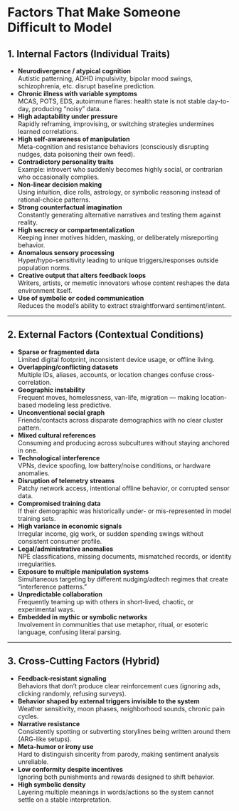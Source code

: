 # Factors That Make Someone Difficult to Model

## 1. Internal Factors (Individual Traits)
- **Neurodivergence / atypical cognition**  
  Autistic patterning, ADHD impulsivity, bipolar mood swings, schizophrenia, etc. disrupt baseline prediction.  
- **Chronic illness with variable symptoms**  
  MCAS, POTS, EDS, autoimmune flares: health state is not stable day-to-day, producing “noisy” data.  
- **High adaptability under pressure**  
  Rapidly reframing, improvising, or switching strategies undermines learned correlations.  
- **High self-awareness of manipulation**  
  Meta-cognition and resistance behaviors (consciously disrupting nudges, data poisoning their own feed).  
- **Contradictory personality traits**  
  Example: introvert who suddenly becomes highly social, or contrarian who occasionally complies.  
- **Non-linear decision making**  
  Using intuition, dice rolls, astrology, or symbolic reasoning instead of rational-choice patterns.  
- **Strong counterfactual imagination**  
  Constantly generating alternative narratives and testing them against reality.  
- **High secrecy or compartmentalization**  
  Keeping inner motives hidden, masking, or deliberately misreporting behavior.  
- **Anomalous sensory processing**  
  Hyper/hypo-sensitivity leading to unique triggers/responses outside population norms.  
- **Creative output that alters feedback loops**  
  Writers, artists, or memetic innovators whose content reshapes the data environment itself.  
- **Use of symbolic or coded communication**  
  Reduces the model’s ability to extract straightforward sentiment/intent.

---

## 2. External Factors (Contextual Conditions)
- **Sparse or fragmented data**  
  Limited digital footprint, inconsistent device usage, or offline living.  
- **Overlapping/conflicting datasets**  
  Multiple IDs, aliases, accounts, or location changes confuse cross-correlation.  
- **Geographic instability**  
  Frequent moves, homelessness, van-life, migration — making location-based modeling less predictive.  
- **Unconventional social graph**  
  Friends/contacts across disparate demographics with no clear cluster pattern.  
- **Mixed cultural references**  
  Consuming and producing across subcultures without staying anchored in one.  
- **Technological interference**  
  VPNs, device spoofing, low battery/noise conditions, or hardware anomalies.  
- **Disruption of telemetry streams**  
  Patchy network access, intentional offline behavior, or corrupted sensor data.  
- **Compromised training data**  
  If their demographic was historically under- or mis-represented in model training sets.  
- **High variance in economic signals**  
  Irregular income, gig work, or sudden spending swings without consistent consumer profile.  
- **Legal/administrative anomalies**  
  NPE classifications, missing documents, mismatched records, or identity irregularities.  
- **Exposure to multiple manipulation systems**  
  Simultaneous targeting by different nudging/adtech regimes that create “interference patterns.”  
- **Unpredictable collaboration**  
  Frequently teaming up with others in short-lived, chaotic, or experimental ways.  
- **Embedded in mythic or symbolic networks**  
  Involvement in communities that use metaphor, ritual, or esoteric language, confusing literal parsing.

---

## 3. Cross-Cutting Factors (Hybrid)
- **Feedback-resistant signaling**  
  Behaviors that don’t produce clear reinforcement cues (ignoring ads, clicking randomly, refusing surveys).  
- **Behavior shaped by external triggers invisible to the system**  
  Weather sensitivity, moon phases, neighborhood sounds, chronic pain cycles.  
- **Narrative resistance**  
  Consistently spotting or subverting storylines being written around them (ARG-like setups).  
- **Meta-humor or irony use**  
  Hard to distinguish sincerity from parody, making sentiment analysis unreliable.  
- **Low conformity despite incentives**  
  Ignoring both punishments and rewards designed to shift behavior.  
- **High symbolic density**  
  Layering multiple meanings in words/actions so the system cannot settle on a stable interpretation.
